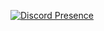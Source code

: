 [![Discord Presence](https://lanyard.cnrad.dev/api/1290478829168623616?idleMessage=:yourmessage)](https://discord.com/users/1290478829168623616)
